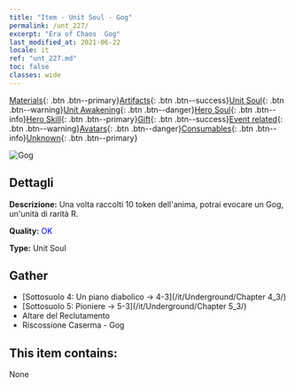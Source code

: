 ```yaml
---
title: "Item - Unit Soul - Gog"
permalink: /unt_227/
excerpt: "Era of Chaos  Gog"
last_modified_at: 2021-06-22
locale: it
ref: "unt_227.md"
toc: false
classes: wide
---
```

 [Materials](/ItemsIT/){: .btn .btn--primary}[Artifacts](/ItemsIT/Artifacts/){: .btn .btn--success}[Unit Soul](/ItemsIT/UnitSoul/){: .btn .btn--warning}[Unit Awakening](/ItemsIT/UnitAwakening/){: .btn .btn--danger}[Hero Soul](/ItemsIT/HeroSoul/){: .btn .btn--info}[Hero Skill](/ItemsIT/HeroSkill/){: .btn .btn--primary}[Gift](/ItemsIT/Gift/){: .btn .btn--success}[Event related](/ItemsIT/Events/){: .btn .btn--warning}[Avatars](/ItemsIT/Avatars/){: .btn .btn--danger}[Consumables](/ItemsIT/Consumables/){: .btn .btn--info}[Unknown](/ItemsIT/Unknown/){: .btn .btn--primary}

 ![Gog](/images/u/ti_touhuoguai.jpg)

## Dettagli
 **Descrizione:** Una volta raccolti 10 token dell'anima, potrai evocare un Gog, un'unità di rarità R.

 **Quality:** <span style="color: #0000CD">OK</span>

 **Type:** Unit Soul

## Gather

*    [Sottosuolo 4: Un piano diabolico -> 4-3](/it/Underground/Chapter 4_3/) 
*    [Sottosuolo 5: Pioniere -> 5-3](/it/Underground/Chapter 5_3/) 
*    Altare del Reclutamento 
*    Riscossione Caserma - Gog 

## This item contains:

  None

